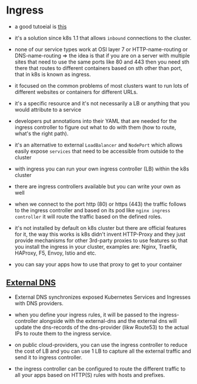# Ingress

- a good tutoeial is [this](https://www.getambassador.io/docs/edge-stack/latest/topics/concepts/kubernetes-network-architecture/)

- it's a solution since k8s 1.1 that allows `inbound` connections to the cluster.

- none of our service types work at OSI layer 7 or HTTP-name-routing or DNS-name-routing => the idea is that if you are on a server with multiple sites that need to use the same ports like 80 and 443 then you need sth there that routes to different containers based on sth other than port, that in k8s is known as ingress.

- it focused on the common problems of most clusters want to run lots of different websites or containers for different URLs.

- it's a specific resource and it's not necessarily a LB or anything that you would attribute to a service

- developers put annotations into their YAML that are needed for the ingress controller to figure out what to do with them (how to route, what's the right path).

- it's an alternative to external `LoadBalancer` and `NodePort` which allows easily expose `services` that need to be accessible from outside to the cluster

- with ingress you can run your own ingress controller (LB) within the k8s cluster

- there are ingress controllers available but you can write your own as well

- when we connect to the port http (80) or https (443) the traffic follows to the ingress controller and based on its pod like `nginx ingress controller` it will route the traffic based on the defined roles.

- it's not installed by default on k8s cluster but there are official features for it, the way this works is k8s didn't invent HTTP-Proxy and they just provide mechanisms for other 3rd-party proxies to use features so that you install the ingress in your cluster, examples are: Nginx, Traefik, HAProxy, F5, Envoy, Istio and etc.

- you can say your apps how to use that proxy to get to your container

## [External DNS](https://github.com/kubernetes-sigs/external-dns)

- External DNS synchronizes exposed Kubernetes Services and Ingresses with DNS providers.

- when you define your ingress rules, it will be passed to the ingress-controller alongside with the external-dns and the external dns will update the dns-records of the dns-provider (likw Route53) to the actual IPs to route them to the ingress service.

- on public cloud-providers, you can use the ingress controller to reduce the cost of LB and you can use 1 LB to capture all the external traffic and send it to ingress controller.

- the ingress controller can be configured to route the different traffic to all your apps based on HTTP(S) rules with hosts and prefixes.
